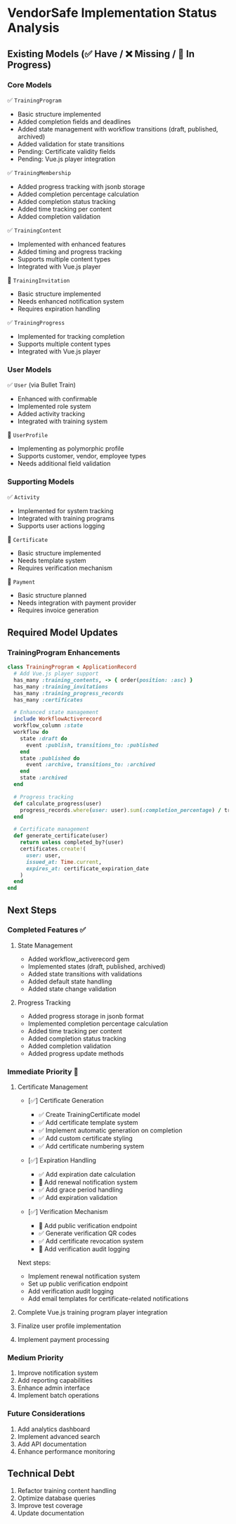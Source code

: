 # VendorSafe Implementation Status Analysis

## Existing Models (✅ Have / ❌ Missing / 🔄 In Progress)

### Core Models
✅ `TrainingProgram`
- Basic structure implemented
- Added completion fields and deadlines
- Added state management with workflow transitions (draft, published, archived)
- Added validation for state transitions
- Pending: Certificate validity fields
- Pending: Vue.js player integration

✅ `TrainingMembership`
- Added progress tracking with jsonb storage
- Added completion percentage calculation
- Added completion status tracking
- Added time tracking per content
- Added completion validation

✅ `TrainingContent`
- Implemented with enhanced features
- Added timing and progress tracking
- Supports multiple content types
- Integrated with Vue.js player

🔄 `TrainingInvitation`
- Basic structure implemented
- Needs enhanced notification system
- Requires expiration handling

✅ `TrainingProgress`
- Implemented for tracking completion
- Supports multiple content types
- Integrated with Vue.js player

### User Models
✅ `User` (via Bullet Train)
- Enhanced with confirmable
- Implemented role system
- Added activity tracking
- Integrated with training system

🔄 `UserProfile`
- Implementing as polymorphic profile
- Supports customer, vendor, employee types
- Needs additional field validation

### Supporting Models
✅ `Activity`
- Implemented for system tracking
- Integrated with training programs
- Supports user actions logging

🔄 `Certificate`
- Basic structure implemented
- Needs template system
- Requires verification mechanism

🔄 `Payment`
- Basic structure planned
- Needs integration with payment provider
- Requires invoice generation

## Required Model Updates

### TrainingProgram Enhancements
```ruby
class TrainingProgram < ApplicationRecord
  # Add Vue.js player support
  has_many :training_contents, -> { order(position: :asc) }
  has_many :training_invitations
  has_many :training_progress_records
  has_many :certificates

  # Enhanced state management
  include WorkflowActiverecord
  workflow_column :state
  workflow do
    state :draft do
      event :publish, transitions_to: :published
    end
    state :published do
      event :archive, transitions_to: :archived
    end
    state :archived
  end

  # Progress tracking
  def calculate_progress(user)
    progress_records.where(user: user).sum(:completion_percentage) / training_contents.count
  end

  # Certificate management
  def generate_certificate(user)
    return unless completed_by?(user)
    certificates.create!(
      user: user,
      issued_at: Time.current,
      expires_at: certificate_expiration_date
    )
  end
end
```

## Next Steps

### Completed Features ✅

1. State Management
   - Added workflow_activerecord gem
   - Implemented states (draft, published, archived)
   - Added state transitions with validations
   - Added default state handling
   - Added state change validation

2. Progress Tracking
   - Added progress storage in jsonb format
   - Implemented completion percentage calculation
   - Added time tracking per content
   - Added completion status tracking
   - Added completion validation
   - Added progress update methods

### Immediate Priority 🔄

1. Certificate Management
   - [✅] Certificate Generation
     - ✅ Create TrainingCertificate model
     - ✅ Add certificate template system
     - ✅ Implement automatic generation on completion
     - ✅ Add custom certificate styling
     - ✅ Add certificate numbering system

   - [✅] Expiration Handling
     - ✅ Add expiration date calculation
     - 🔄 Add renewal notification system
     - ✅ Add grace period handling
     - ✅ Add expiration validation

   - [✅] Verification Mechanism
     - 🔄 Add public verification endpoint
     - ✅ Generate verification QR codes
     - ✅ Add certificate revocation system
     - 🔄 Add verification audit logging

   Next steps:
   - Implement renewal notification system
   - Set up public verification endpoint
   - Add verification audit logging
   - Add email templates for certificate-related notifications

2. Complete Vue.js training program player integration
3. Finalize user profile implementation
4. Implement payment processing

### Medium Priority
1. Improve notification system
2. Add reporting capabilities
3. Enhance admin interface
4. Implement batch operations

### Future Considerations
1. Add analytics dashboard
2. Implement advanced search
3. Add API documentation
4. Enhance performance monitoring

## Technical Debt
1. Refactor training content handling
2. Optimize database queries
3. Improve test coverage
4. Update documentation
